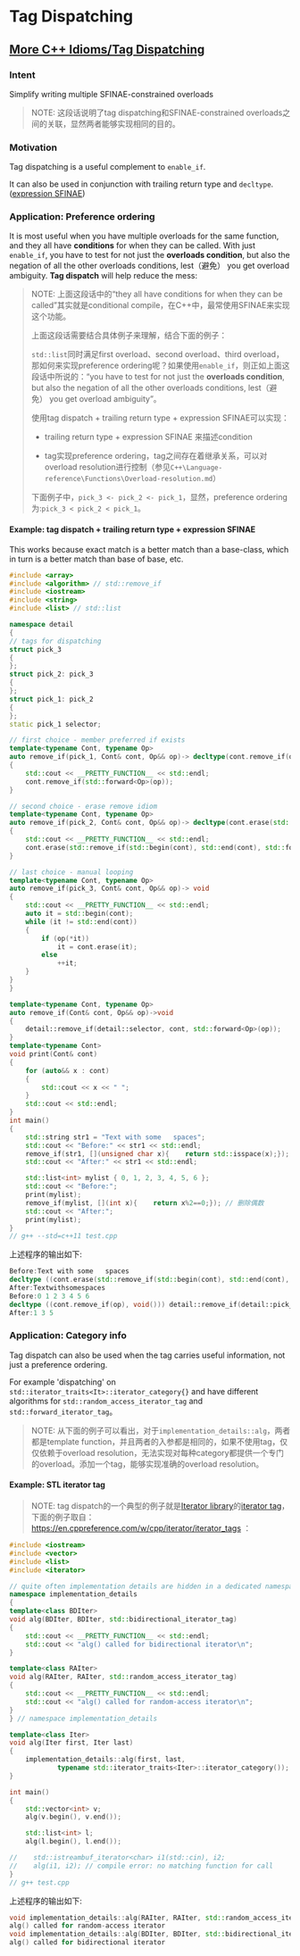 # Tag Dispatching



## [More C++ Idioms/Tag Dispatching](https://en.wikibooks.org/wiki/More_C%2B%2B_Idioms/Tag_Dispatching)

### Intent

Simplify writing multiple SFINAE-constrained overloads

> NOTE: 这段话说明了tag dispatching和SFINAE-constrained overloads之间的关联，显然两者能够实现相同的目的。

### Motivation

Tag dispatching is a useful complement to `enable_if`.

It can also be used in conjunction with trailing return type and `decltype`. ([expression SFINAE](https://en.cppreference.com/w/cpp/language/sfinae#Expression_SFINAE))

### Application: Preference ordering

It is most useful when you have multiple overloads for the same function, and they all have **conditions** for when they can be called. With just `enable_if`, you have to test for not just the **overloads condition**, but also the negation of all the other overloads conditions, lest（避免） you get overload ambiguity. **Tag dispatch** will help reduce the mess:

> NOTE: 上面这段话中的“they all have conditions for when they can be called”其实就是conditional compile，在C++中，最常使用SFINAE来实现这个功能。
>
> 上面这段话需要结合具体例子来理解，结合下面的例子：
>
> `std::list`同时满足first overload、second overload、third overload，那如何来实现preference ordering呢？如果使用`enable_if`，则正如上面这段话中所说的：“you have to test for not just the **overloads condition**, but also the negation of all the other overloads conditions, lest（避免） you get overload ambiguity”。
>
> 使用tag dispatch + trailing return type + expression SFINAE可以实现：
>
> - trailing return type + expression SFINAE 来描述condition
>
> - tag实现preference ordering，tag之间存在着继承关系，可以对overload resolution进行控制（参见`C++\Language-reference\Functions\Overload-resolution.md`）
>
> 下面例子中，`pick_3 <- pick_2 <- pick_1`，显然，preference ordering为:`pick_3 < pick_2 < pick_1`。
>
> 

#### Example: tag dispatch + trailing return type + expression SFINAE 

This works because exact match is a better match than a base-class, which in turn is a better match than base of base, etc.

```c++
#include <array>
#include <algorithm> // std::remove_if
#include <iostream>
#include <string>
#include <list> // std::list

namespace detail
{
// tags for dispatching
struct pick_3
{
};
struct pick_2: pick_3
{
};
struct pick_1: pick_2
{
};
static pick_1 selector;

// first choice - member preferred if exists
template<typename Cont, typename Op>
auto remove_if(pick_1, Cont& cont, Op&& op)-> decltype(cont.remove_if(op), void())
{
	std::cout << __PRETTY_FUNCTION__ << std::endl;
	cont.remove_if(std::forward<Op>(op));
}

// second choice - erase remove idiom
template<typename Cont, typename Op>
auto remove_if(pick_2, Cont& cont, Op&& op)-> decltype(cont.erase(std::remove_if(std::begin(cont), std::end(cont), std::forward<Op>(op)), std::end(cont)), void())
{
	std::cout << __PRETTY_FUNCTION__ << std::endl;
	cont.erase(std::remove_if(std::begin(cont), std::end(cont), std::forward<Op>(op)), std::end(cont));
}

// last choice - manual looping
template<typename Cont, typename Op>
auto remove_if(pick_3, Cont& cont, Op&& op)-> void
{
	std::cout << __PRETTY_FUNCTION__ << std::endl;
	auto it = std::begin(cont);
	while (it != std::end(cont))
	{
		if (op(*it))
			it = cont.erase(it);
		else
			++it;
	}
}
}

template<typename Cont, typename Op>
auto remove_if(Cont& cont, Op&& op)->void
{
	detail::remove_if(detail::selector, cont, std::forward<Op>(op));
}
template<typename Cont>
void print(Cont& cont)
{
	for (auto&& x : cont)
	{
		std::cout << x << " ";
	}
	std::cout << std::endl;
}
int main()
{
	std::string str1 = "Text with some   spaces";
	std::cout << "Before:" << str1 << std::endl;
	remove_if(str1, [](unsigned char x){	return std::isspace(x);}); // 删除空格
	std::cout << "After:" << str1 << std::endl;

	std::list<int> mylist { 0, 1, 2, 3, 4, 5, 6 };
	std::cout << "Before:";
	print(mylist);
	remove_if(mylist, [](int x){	return x%2==0;}); // 删除偶数
	std::cout << "After:";
	print(mylist);
}
// g++ --std=c++11 test.cpp

```

上述程序的输出如下:

```c++
Before:Text with some   spaces
decltype ((cont.erase(std::remove_if(std::begin(cont), std::end(cont), forward<Op>(op)), std::end(cont)), void())) detail::remove_if(detail::pick_2, Cont&, Op&&) [with Cont = std::basic_string<char>; Op = main()::__lambda0; decltype ((cont.erase(std::remove_if(std::begin(cont), std::end(cont), forward<Op>(op)), std::end(cont)), void())) = void]
After:Textwithsomespaces
Before:0 1 2 3 4 5 6 
decltype ((cont.remove_if(op), void())) detail::remove_if(detail::pick_1, Cont&, Op&&) [with Cont = std::list<int>; Op = main()::__lambda1; decltype ((cont.remove_if(op), void())) = void]
After:1 3 5 
```

### Application: Category info

Tag dispatch can also be used when the tag carries useful information, not just a preference ordering.

For example 'dispatching' on `std::iterator_traits<It>::iterator_category{}` and have different algorithms for `std::random_access_iterator_tag` and `std::forward_iterator_tag`。

> NOTE: 从下面的例子可以看出，对于`implementation_details::alg`，两者都是template function，并且两者的入参都是相同的，如果不使用tag，仅仅依赖于overload resolution，无法实现对每种category都提供一个专门的overload。添加一个tag，能够实现准确的overload resolution。

#### Example: STL iterator tag

> NOTE: tag dispatch的一个典型的例子就是[Iterator library](https://en.cppreference.com/w/cpp/iterator)的[iterator tag](https://en.cppreference.com/w/cpp/iterator/iterator_tags)，下面的例子取自：https://en.cppreference.com/w/cpp/iterator/iterator_tags ：

```c++
#include <iostream>
#include <vector>
#include <list>
#include <iterator>

// quite often implementation details are hidden in a dedicated namespace
namespace implementation_details
{
template<class BDIter>
void alg(BDIter, BDIter, std::bidirectional_iterator_tag)
{
	std::cout << __PRETTY_FUNCTION__ << std::endl;
	std::cout << "alg() called for bidirectional iterator\n";
}

template<class RAIter>
void alg(RAIter, RAIter, std::random_access_iterator_tag)
{
	std::cout << __PRETTY_FUNCTION__ << std::endl;
	std::cout << "alg() called for random-access iterator\n";
}
} // namespace implementation_details

template<class Iter>
void alg(Iter first, Iter last)
{
	implementation_details::alg(first, last,
			typename std::iterator_traits<Iter>::iterator_category());
}

int main()
{
	std::vector<int> v;
	alg(v.begin(), v.end());

	std::list<int> l;
	alg(l.begin(), l.end());

//    std::istreambuf_iterator<char> i1(std::cin), i2;
//    alg(i1, i2); // compile error: no matching function for call
}
// g++ test.cpp

```

上述程序的输出如下:

```c++
void implementation_details::alg(RAIter, RAIter, std::random_access_iterator_tag) [with RAIter = __gnu_cxx::__normal_iterator<int*, std::vector<int> >]
alg() called for random-access iterator
void implementation_details::alg(BDIter, BDIter, std::bidirectional_iterator_tag) [with BDIter = std::_List_iterator<int>]
alg() called for bidirectional iterator
```

